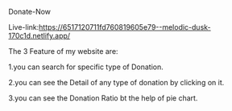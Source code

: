 Donate-Now

Live-link:https://6517120711fd760819605e79--melodic-dusk-170c1d.netlify.app/

The 3 Feature of my website are:


1.you can search for specific type of Donation.

2.you can see the Detail of any type of donation by clicking on it.

3.you can see the Donation Ratio bt the help of pie chart.

